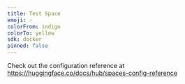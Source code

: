 ```yaml
---
title: Test Space
emoji: 🎶
colorFrom: indigo
colorTo: yellow
sdk: docker
pinned: false
---
```


Check out the configuration reference at https://huggingface.co/docs/hub/spaces-config-reference
